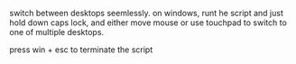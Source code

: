switch between desktops seemlessly. on windows, runt he script and just hold down caps lock, and either move mouse or use touchpad to switch to one of multiple desktops.

press win + esc to terminate the script
